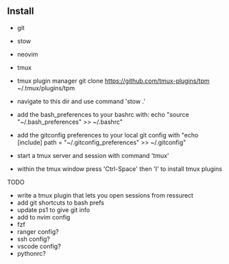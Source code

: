 ## Install
- git
- stow
- neovim
- tmux
- tmux plugin manager 
    git clone https://github.com/tmux-plugins/tpm ~/.tmux/plugins/tpm


- navigate to this dir and use command 'stow .'
- add the bash_preferences to your bashrc with: echo "source "~/.bash_preferences" >> ~/.bashrc"
- add the gitconfig preferences to your local git config with "echo [include] path = "~/.gitconfig_preferences" >> ~/.gitconfig" 
- start a tmux server and session with command 'tmux'
- within the tmux window press 'Ctrl-Space' then 'I' to install tmux plugins



TODO

- write a tmux plugin that lets you open sessions from ressurect
- add git shortcuts to bash prefs
- update ps1 to give git info
- add to nvim config
- fzf
- ranger config?
- ssh config?
- vscode config?
- pythonrc?
